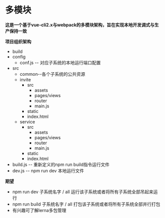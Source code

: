 # 多模块

**这是一个基于vue-cli2.x与webpack的多模块架构，旨在实现本地开发调式与生产保持一致**


**项目组织架构**  
- build  
- config  
  - conf.js -- 对应子系统的本地运行端口配置  
- src  
  - common--各个子系统的公共资源  
  - invite  
    - src  
      - assets  
      - pages/views  
      - router  
      - main.js  
    - static  
    - index.html  
  - service  
    - src  
      - assets  
      - pages/views  
      - router  
      - main.js  
    - static  
    - index.html  
- build.js -- 重新定义的npm run build指令运行文件  
- dev.js   -- npm run dev 本地运行文件  


**期望**
   - npm run dev 子系统名字 / all 运行该子系统或者将所有子系统全部吊起来运行  
   - npm run build 子系统名字 / all 打包该子系统或者将所有子系统全部并行打包  
   - 有兴趣可了解lerna多包管理  

